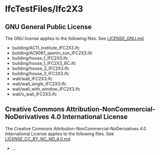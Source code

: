 # IfcTestFiles/Ifc2X3

## GNU General Public License

The GNU license applies to the following files. See [LICENSE_GNU.md](https://github.com/rebeccasc/IfcTestFiles/blob/d31b51af70fc9a686d94bdd615a7169ff4acc1ad/ifc2X3/LICENSE_GNU.md)

* building/AC11_institute_IFC2X3.ifc
* building/AC90R1_jasmin_sun_IFC2X3.ifc
* building/house_1_IFC2X3.ifc
* building/house_1_IFC2X3_BC.ifc
* building/house_2_IFC2X3.ifc
* building/house_3_IFC2X3.ifc
* wall/wall_IFC2X3.ifc
* wall/wall_single_IFC2X3.ifc
* wall/wall_with_window_IFC2X3.ifc
* wall/x_wall_IFC2X3.ifc

## Creative Commons Attribution-NonCommercial-NoDerivatives 4.0 International License

The Creative Commons Attribution-NonCommercial-NoDerivatives 4.0 International License applies to the following files. See [LICENSE_CC_BY_NC_ND_4.0.md](https://github.com/rebeccasc/IfcTestFiles/blob/d31b51af70fc9a686d94bdd615a7169ff4acc1ad/ifc2X3/LICENSE_CC_BY_NC_ND_4.0.md)

* ...
